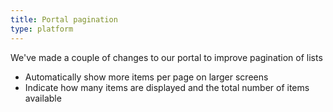 ```yaml
---
title: Portal pagination
type: platform
---
```


We've made a couple of changes to our portal to improve pagination of lists

* Automatically show more items per page on larger screens
* Indicate how many items are displayed and the total number of items available
